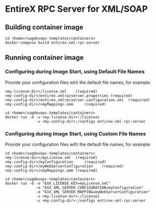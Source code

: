 <!-- Copyright 2013 - 2018 Software AG, Darmstadt, Germany and/or its licensors

   SPDX-License-Identifier: Apache-2.0

    Licensed under the Apache License, Version 2.0 (the "License");
    you may not use this file except in compliance with the License.
    You may obtain a copy of the License at

        http://www.apache.org/licenses/LICENSE-2.0

    Unless required by applicable law or agreed to in writing, software
    distributed under the License is distributed on an "AS IS" BASIS,
     WITHOUT WARRANTIES OR CONDITIONS OF ANY KIND, either express or implied.
     See the License for the specific language governing permissions and

     limitations under the License.                                                  

-->

# EntireX RPC Server for XML/SOAP

## Building container image

```
cd <home>/sagdevops-templates/containers>
docker-compose build entirex-xml-rpc-server
```

## Running container image

### Configuring during Image Start, using Default File Names

Provide your configuration files with the default file names, for example:

```
<my-license-dir>/license.xml	(required)
<my-config-dir>/entirex.xmlrpcserver.properties	(required)
<my-config-dir>/entirex.xmlrpcserver.configuration.xml	(required)
<my-config-dir>/<myMapping>.xmm 	(required)
```

```
cd <home>/sagdevops-templates/containers>
docker run -d -v <my-license-dir>:/licenses 
              -v <my-config-dir>:/configs entirex-xml-rpc-server
```

### Configuring during Image Start, using Custom File Names

Provide your configuration files with the default file names, for example:

```
cd <home>/sagdevops-templates/containers>
<my-license-dir>/myLicense.xml	(required)
<my-config-dir>/myConfiguration		(required)
<my-config-dir>/myWebServerConfiguration	(required)
<my-config-dir>/<myMapping>.xmm	(required)
```

```
cd <home>/sagdevops-templates/containers>
docker run -d -e "EXX_LICENSE_KEY=myLicense.xml" 
              -e "EXX_XML_SERVER_CONFIGURATION=myConfiguration" 
              -e "EXX_XML_SERVER_MAPPING=myWebServerConfiguration" 
              -v <my-license-dir>:/licenses 
              -v <my-config-dir>:/configs entirex-xml-rpc-server
```

